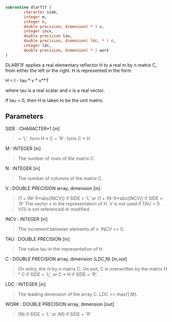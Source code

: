 ```fortran
subroutine dlarf1f (
        character side,
        integer m,
        integer n,
        double precision, dimension( * ) v,
        integer incv,
        double precision tau,
        double precision, dimension( ldc, * ) c,
        integer ldc,
        double precision, dimension( * ) work
)
```

DLARF1F applies a real elementary reflector H to a real m by n matrix
C, from either the left or the right. H is represented in the form

H = I - tau \* v \* v\*\*T

where tau is a real scalar and v is a real vector.

If tau = 0, then H is taken to be the unit matrix.

## Parameters
SIDE : CHARACTER\*1 [in]
> = 'L': form  H \* C
> = 'R': form  C \* H

M : INTEGER [in]
> The number of rows of the matrix C.

N : INTEGER [in]
> The number of columns of the matrix C.

V : DOUBLE PRECISION array, dimension [in]
> (1 + (M-1)\*abs(INCV)) if SIDE = 'L'
> or (1 + (N-1)\*abs(INCV)) if SIDE = 'R'
> The vector v in the representation of H. V is not used if
> TAU = 0. V(1) is not referenced or modified.

INCV : INTEGER [in]
> The increment between elements of v. INCV <> 0.

TAU : DOUBLE PRECISION [in]
> The value tau in the representation of H.

C : DOUBLE PRECISION array, dimension (LDC,N) [in,out]
> On entry, the m by n matrix C.
> On exit, C is overwritten by the matrix H \* C if SIDE = 'L',
> or C \* H if SIDE = 'R'.

LDC : INTEGER [in]
> The leading dimension of the array C. LDC >= max(1,M).

WORK : DOUBLE PRECISION array, dimension [out]
> (N) if SIDE = 'L'
> or (M) if SIDE = 'R'
